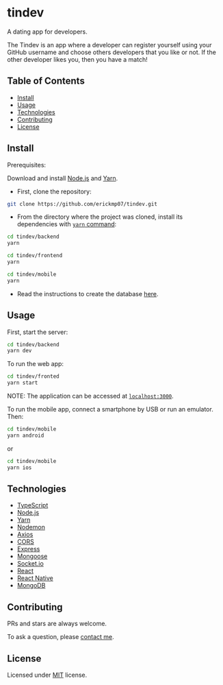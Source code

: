 # tindev

A dating app for developers.

The Tindev is an app where a developer can register yourself using your GitHub username and choose others developers that you like or not. If the other developer likes you, then you have a match!

## Table of Contents

- [Install](#install)
- [Usage](#usage)
- [Technologies](#technologies)
- [Contributing](#contributing)
- [License](#license)

## Install

Prerequisites:

Download and install [Node.js](https://nodejs.org/en/download/) and [Yarn](https://classic.yarnpkg.com/en/docs/install/).

- First, clone the repository:
```bash
git clone https://github.com/erickmp07/tindev.git
```

- From the directory where the project was cloned, install its dependencies with [`yarn` command](https://classic.yarnpkg.com/en/docs/usage):
```bash
cd tindev/backend
yarn
```

```bash
cd tindev/frontend
yarn
```

```bash
cd tindev/mobile
yarn
```

- Read the instructions to create the database [here](./backend/DBCONFIG.md).

## Usage

First, start the server:
```bash
cd tindev/backend
yarn dev
```

To run the web app:
```bash
cd tindev/fronted
yarn start
```
NOTE: The application can be accessed at [`localhost:3000`](http://localhost:3000).

To run the mobile app, connect a smartphone by USB or run an emulator. Then:
```bash
cd tindev/mobile
yarn android
```

or

```bash
cd tindev/mobile
yarn ios
```

## Technologies

- [TypeScript](https://www.typescriptlang.org/)
- [Node.js](https://nodejs.org)
- [Yarn](https://yarnpkg.com/)
- [Nodemon](https://nodemon.io/)
- [Axios](https://axios-http.com/)
- [CORS](https://github.com/expressjs/cors)
- [Express](https://expressjs.com/)
- [Mongoose](https://mongoosejs.com/)
- [Socket.io](https://socket.io/)
- [React](https://reactjs.org/)
- [React Native](https://reactnative.dev/)
- [MongoDB](https://www.mongodb.com/)

## Contributing

PRs and stars are always welcome.

To ask a question, please [contact me](mailto:erimacedo_92@hotmail.com).

## License

Licensed under [MIT](LICENSE) license.